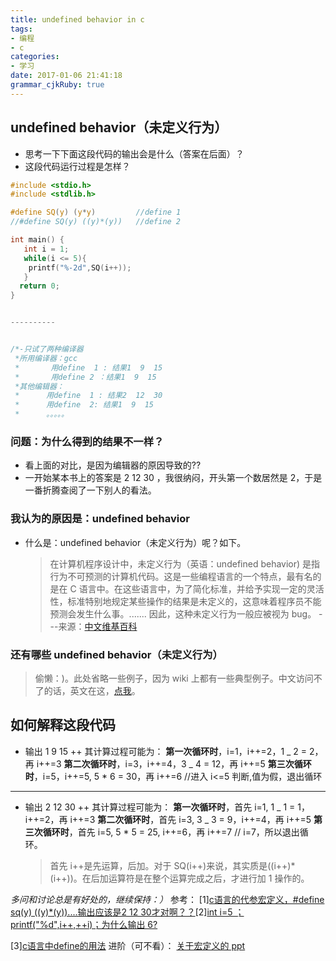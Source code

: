 ```yaml
---
title: undefined behavior in c
tags: 
- 编程
- c
categories: 
- 学习
date: 2017-01-06 21:41:18
grammar_cjkRuby: true
---
```


## undefined behavior（未定义行为）

* 思考一下下面这段代码的输出会是什么（答案在后面）？
* 这段代码运行过程是怎样？

<!--more-->

```c
#include <stdio.h>
#include <stdlib.h>

#define SQ(y) (y*y)  		//define 1
//#define SQ(y) ((y)*(y))   //define 2

int main() {
   int i = 1;
   while(i <= 5){
   	printf("%-2d",SQ(i++));
   }
  return 0;
}


----------


/*-只试了两种编译器
 *所用编译器：gcc
 *       用define  1 : 结果1  9  15
 *       用define 2 ：结果1  9  15
 *其他编辑器：
 *      用define  1 : 结果2  12  30
 *      用define  2: 结果1  9  15
 *      。。。。。
```

### 问题：为什么得到的结果不一样？

* 看上面的对比，是因为编辑器的原因导致的??
* 一开始某本书上的答案是 2 12 30 ，我很纳闷，开头第一个数居然是 2，于是一番折腾查阅了一下别人的看法。

### 我认为的原因是：undefined behavior

* 什么是：undefined behavior（未定义行为）呢？如下。
  > 在计算机程序设计中，未定义行为（英语：undefined behavior) 是指行为不可预测的计算机代码。这是一些编程语言的一个特点，最有名的是在 C 语言中。在这些语言中，为了简化标准，并给予实现一定的灵活性，标准特别地规定某些操作的结果是未定义的，这意味着程序员不能预测会发生什么事。....... 因此，这种未定义行为一般应被视为 bug。
  > ---来源：[中文维基百科][1]

### 还有哪些 undefined behavior（未定义行为）

> 偷懒：)。此处省略一些例子，因为 wiki 上都有一些典型例子。中文访问不了的话，英文在这，[点我][2]。

## 如何解释这段代码

* 输出 1 9 15
  ++ 其计算过程可能为：
  **第一次循环时**，i=1，i++=2，1 _ 2 = 2， 再 i++=3
  **第二次循环时**，i=3，i++=4，3 _ 4 = 12，再 i++=5
  **第三次循环时**，i=5，i++=5, 5 \* 6 = 30，再 i++=6
  //进入 i<=5 判断,值为假，退出循环

---

* 输出 2 12 30
  ++ 其计算过程可能为：
  **第一次循环时**，首先 i=1, 1 _ 1 = 1，i++=2，再 i++=3
  **第二次循环时**，首先 i=3, 3 _ 3 = 9，i++=4，再 i++=5
  **第三次循环时**，首先 i=5, 5 \* 5 = 25, i++=6，再 i++=7
  // i=7，所以退出循环。
  > 首先 i++是先运算，后加。对于 SQ(i++)来说，其实质是((i++)\*(i++))。在后加运算符是在整个运算完成之后，才进行加 1 操作的。

_多问和讨论总是有好处的，继续保持：）_
参考：
[1][c语言的代参宏定义，#define sq(y) ((y)*(y))....输出应该是2 12 30才对啊？？][3][2][int i=5 ；printf("%d",i++,++i)；为什么输出 6?][4]

[3][c语言中define的用法][5]
进阶（可不看）：
[关于宏定义的 ppt][6]

[1]: https://zh.wikipedia.org/wiki/%E6%9C%AA%E5%AE%9A%E4%B9%89%E8%A1%8C%E4%B8%BA
[2]: https://en.wikipedia.org/wiki/Undefined_behavior
[3]: https://zhidao.baidu.com/question/561702258825816084.html
[4]: https://www.zhihu.com/question/36940781/answer/69683475
[5]: http://www.cnblogs.com/yezhenhan/archive/2011/11/05/2236973.html
[6]: https://wenku.baidu.com/view/2bd97e6bdd36a32d737581b4.html
